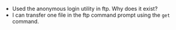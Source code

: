 * Used the anonymous login utility in ftp. Why does it exist?
* I can transfer one file in the ftp command prompt using the `get` command.